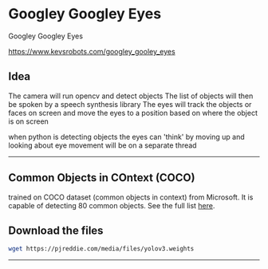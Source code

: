 # Googley Googley Eyes

Googley Googley Eyes

<https://www.kevsrobots.com/googley_gooley_eyes>

## Idea

The camera will run opencv and detect objects
The list of objects will then be spoken by a speech synthesis library
The eyes will track the objects or faces on screen and move the eyes to a position based on where the object is on screen

when python is detecting objects the eyes can 'think' by moving up and looking about
eye movement will be on a separate thread

---

## Common Objects in COntext (COCO)

trained on COCO dataset (common objects in context) from Microsoft. It is capable of detecting 80 common objects. See the full list [here](https://github.com/arunponnusamy/object-detection-opencv/blob/master/yolov3.txt).

## Download the files

``` bash
wget https://pjreddie.com/media/files/yolov3.weights
```

---
